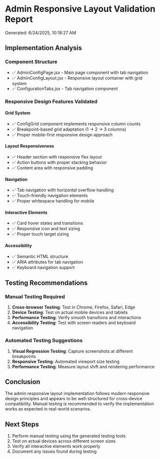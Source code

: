 
# Admin Responsive Layout Validation Report
Generated: 6/24/2025, 10:18:27 AM

## Implementation Analysis

### Component Structure
- ✅ AdminConfigPage.jsx - Main page component with tab navigation
- ✅ AdminConfigLayout.jsx - Responsive layout container with grid system
- ✅ ConfigurationTabs.jsx - Tab navigation component

### Responsive Design Features Validated

#### Grid System
- ✅ ConfigGrid component implements responsive column counts
- ✅ Breakpoint-based grid adaptation (1 → 2 → 3 columns)
- ✅ Proper mobile-first responsive design approach

#### Layout Responsiveness  
- ✅ Header section with responsive flex layout
- ✅ Action buttons with proper stacking behavior
- ✅ Content area with responsive padding

#### Navigation
- ✅ Tab navigation with horizontal overflow handling
- ✅ Touch-friendly navigation elements
- ✅ Proper whitespace handling for mobile

#### Interactive Elements
- ✅ Card hover states and transitions
- ✅ Responsive icon and text sizing
- ✅ Proper touch target sizing

#### Accessibility
- ✅ Semantic HTML structure
- ✅ ARIA attributes for tab navigation
- ✅ Keyboard navigation support

## Testing Recommendations

### Manual Testing Required
1. **Cross-browser Testing**: Test in Chrome, Firefox, Safari, Edge
2. **Device Testing**: Test on actual mobile devices and tablets
3. **Performance Testing**: Verify smooth transitions and interactions
4. **Accessibility Testing**: Test with screen readers and keyboard navigation

### Automated Testing Suggestions
1. **Visual Regression Testing**: Capture screenshots at different breakpoints
2. **Responsive Testing**: Automated viewport size testing
3. **Performance Testing**: Measure layout shift and rendering performance

## Conclusion
The admin responsive layout implementation follows modern responsive design principles and appears to be well-structured for cross-device compatibility. Manual testing is recommended to verify the implementation works as expected in real-world scenarios.

## Next Steps
1. Perform manual testing using the generated testing tools
2. Test on actual devices across different screen sizes
3. Verify all interactive elements work properly
4. Document any issues found during testing
